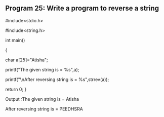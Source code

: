 ## Program 25: Write a program to reverse a string
#include<stdio.h>

#include<string.h>

int main()

{

char a[25]="Atisha";

printf("The given string is = %s",a);

printf("\nAfter reversing string is = %s",strrev(a));

return 0;
}

Output :The given string is = Atisha

After reversing string is = PEEDHSRA

